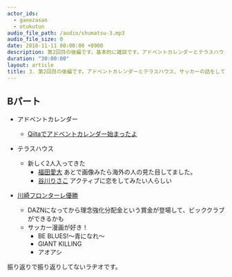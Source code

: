 ```yaml
---
actor_ids:
  - ganezasan
  - otukutun
audio_file_path: /audio/shumatsu-3.mp3
audio_file_size: 0
date: 2018-11-11 00:00:00 +0900
description: 第2回目の後編です。基本的に雑談です。アドベントカレンダーとテラスハウス、サッカー観戦の話をしています。
duration: "30:00:00"
layout: article
title: 3. 第2回目の後編です。アドベントカレンダーとテラスハウス、サッカーの話をしています
---
```


## Bパート
- アドベントカレンダー
  - [Qiitaでアドベントカレンダー始まったよ](https://qiita.com/advent-calendar/2018)

- テラスハウス
  - 新しく2人入ってきた
    - [福田愛大](https://mdpr.jp/news/detail/1803018) あとで画像みたら海外の人の見た目してました。
    - [谷川りさこ](https://mdpr.jp/news/detail/1803017) アクティブに恋をしてみたい人らしい

- [川崎フロンターレ優勝](https://soccer-time.net/14809.html)
  - DAZNになってから理念強化分配金という賞金が登場して、ビッククラブができるかも
  - サッカー漫画が好き！
    - BE BLUES!〜青になれ〜
    - GIANT KILLING
    - アオアシ

振り返りで振り返りしてないラヂオです。
